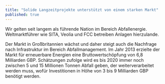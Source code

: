 ```yaml
---
title: "Solide Langzeitprojekte unterstützt von einem starken Markt"
published: true
---
```


Wir gelten seit langem als führende Nation im Bereich Abfallenergie. Weltmarktführer wie SITA, Veolia und FCC betreiben Anlagen hierzulande.

Der Markt in Großbritannien wächst und daher steigt auch die Nachfrage nach Infrastruktur im Bereich Abfallmanagement. Im Jahr 2013 erzielte der Markt für erneuerbare Energien eine Bruttowertschöpfung von 6,8 Milliarden GBP. Schätzungen zufolge wird es bis 2020 immer noch zwischen 5 und 15 Millionen Tonnen Abfall geben, der weiterverarbeitet werden muss, wofür Investitionen in Höhe von 3 bis 9 Milliarden GBP benötigt werden.
